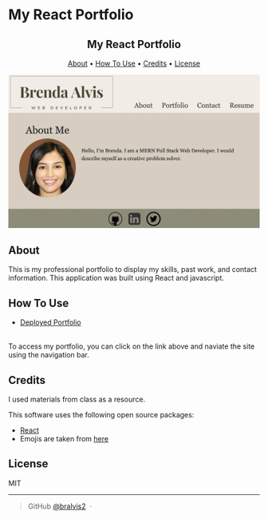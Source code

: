 # My React Portfolio

<h2 align="center"> My React Portfolio</h2>

<p align="center">
  <a href="#About">About</a> •
  <a href="#how-to-use">How To Use</a> •
  <a href="#credits">Credits</a> •
  <a href="#license">License</a>
</p>

![My Portfolio](./docs/portfolio.png)

## About

This is my professional portfolio to display my skills, past work, and contact information. This application was built using React and javascript. 

## How To Use

- [Deployed Portfolio](https://bralvis2.github.io/my-react-portfolio)
<br>
To access my portfolio, you can click on the link above and naviate the site using the navigation bar. 


## Credits

I used materials from class as a resource.

This software uses the following open source packages:


- [React](https://reactjs.org/)
- Emojis are taken from [here](https://github.com/arvida/emoji-cheat-sheet.com) 

## License

MIT

---

> GitHub [@bralvis2](https://github.com/bralvis2) &nbsp;&middot;&nbsp;



